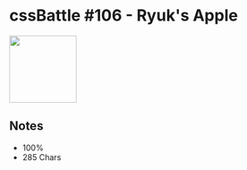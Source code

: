 # cssBattle #106 - Ryuk's Apple

<img src="https://cssbattle.dev/targets/106@2x.png" width="120">

## Notes

- 100%
- 285 Chars
